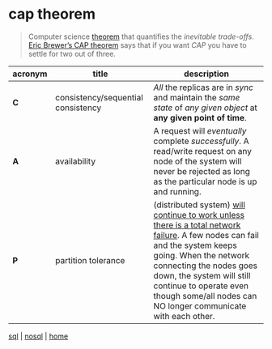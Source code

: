 # cap theorem

> Computer science [theorem][3] that quantifies the _inevitable trade-offs_. [Eric Brewer’s CAP theorem][4] says that if you want _CAP_ you have to settle for two out of three.

acronym | title | description
---|---|---
**C** | consistency/sequential consistency | _All_ the replicas are in _sync_ and maintain the _same state_ of _any given object_ at **any given point of time**.
**A** | availability | A request will _eventually_ complete _successfully_. A read/write request on any node of the system will never be rejected as long as the particular node is up and running.
**P** | partition tolerance | (distributed system) [will continue to work unless there is a total network failure](http://www.johndcook.com/blog/2009/07/06/brewer-cap-theorem-base/). A few nodes can fail and the system keeps going. When the network connecting the nodes goes down, the system will still continue to operate even though some/all nodes can NO longer communicate with each other.




[sql](../sql.md) | [nosql](../nosql.md) | [home](../../README.md)

[1]: https://neo4j.com/blog/acid-vs-base-consistency-models-explained/
[2]: https://people.eecs.berkeley.edu/~brewer/cs262b-2004/PODC-keynote.pdf
[3]: https://www.quora.com/What-Is-CAP-Theorem-1
[4]: http://www.julianbrowne.com/article/viewer/brewers-cap-theorem